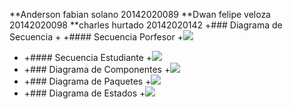 **Anderson fabian solano 20142020089
**Dwan felipe veloza 20142020098
**charles hurtado 20142020142
+\#\#\# Diagrama de Secuencia + +\#\#\#\# Secuencia Porfesor
+![](https://raw.githubusercontent.com/Dwan13/Patrones-vacacional/master/Modelo%20de%20secuencia%20profesor.jpg)
+ +\#\#\#\# Secuencia Estudiante
+![](https://raw.githubusercontent.com/Dwan13/Patrones-vacacional/master/Modelo%20de%20secuencia%20estudiante.jpg)
+ +\#\#\# Diagrama de Componentes
+![](https://raw.githubusercontent.com/Dwan13/Patrones-vacacional/master/diagrama%20de%20componentes.jpg)
+ +\#\#\# Diagrama de Paquetes
+![](https://raw.githubusercontent.com/Dwan13/Patrones-vacacional/master/diagrama%20de%20paquetes.jpg)
+ +\#\#\# Diagrama de Estados
+![](https://raw.githubusercontent.com/Dwan13/Patrones-vacacional/master/Modelo%20de%20estados.jpg)
